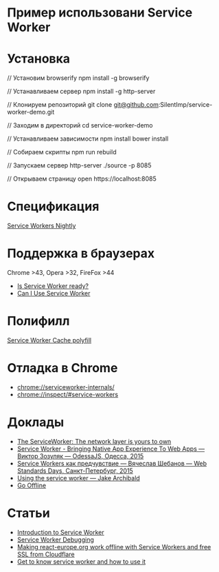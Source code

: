 # Пример использовани Service Worker

# Установка

// Установим browserify
npm install -g browserify

// Устанавливаем сервер
npm install -g http-server

// Клонируем репозиторий
git clone git@github.com:SilentImp/service-worker-demo.git

// Заходим в директорий
cd service-worker-demo

// Устанавливаем зависимости
npm install
bower install

// Собираем скрипты
npm run rebuild

// Запускаем сервер
http-server ./source -p 8085

// Открываем страницу
open https://localhost:8085

# Спецификация

[Service Workers Nightly](https://slightlyoff.github.io/ServiceWorker/spec/service_worker/)


# Поддержка в браузерах

Chrome >43, Opera >32, FireFox >44

* [Is Service Worker ready?](https://jakearchibald.github.io/isserviceworkerready/)
* [Can I Use Service Worker](http://caniuse.com/#feat=serviceworkers)


# Полифилл

[Service Worker Cache polyfill](https://github.com/coonsta/cache-polyfill)


# Отладка в Chrome

* [chrome://serviceworker-internals/](chrome://serviceworker-internals/)
* [chrome://inspect/#service-workers](chrome://inspect/#service-workers)


# Доклады

* [The ServiceWorker: The network layer is yours to own](https://www.youtube.com/watch?v=4uQMl7mFB6g)
* [Service Worker - Bringing Native App Experience To Web Apps — Виктор Зозуляк — OdessaJS, Одесса, 2015](https://www.youtube.com/watch?v=Zo5leNzBbOc)
* [Service Workers как предчувствие — Вячеслав Шебанов — Web Standards Days, Санкт-Петербург, 2015](https://youtu.be/V7bnSOwuO4M?t=9217)
* [Using the service worker — Jake Archibald](https://www.youtube.com/watch?v=SdMxGNkZqnU)
* [Go Offline](https://www.youtube.com/watch?v=BucGrYACJdQ)

# Статьи

* [Introduction to Service Worker](http://www.html5rocks.com/en/tutorials/service-worker/introduction/)
* [Service Worker Debugging](https://www.chromium.org/blink/serviceworker/service-worker-faq)
* [Making react-europe.org work offline with Service Workers and free SSL from Cloudflare](https://medium.com/@patcito/making-react-europe-org-work-offline-with-service-workers-f54fb0457048#.t44t7j3ya)
* [Get to know service worker and how to use it](http://blog.pluralsight.com/introduction-to-service-worker)

